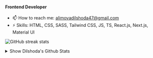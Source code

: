 #### Frontend Developer

- 📫 How to reach me: alimovadilshoda47@gmail.com 
- ⚡ Skills: HTML, CSS, SASS, Tailwind CSS, JS, TS, React.js, Next.js, Material UI

![GitHub streak stats](https://github-readme-streak-stats.herokuapp.com/?user=hankersore)

<details>
  <summary> Show Dilshoda's Github Stats</summary>
  <br>
  
  <a href="#">
    <img align="center" alt="Dilshoda's Most Used Languages" src="https://github-readme-stats.vercel.app/api/top-langs/?username=hankersore&layout=compact&langs_count=10&hide_border=true&show_icons=true&title_color=fff&icon_color=fff&text_color=fff&bg_color=000000" />
  </a>
  
  <a href="#">
    <img align="center" alt="Dilshoda's Github Stats" src="https://github-readme-stats.vercel.app/api?username=hankersore&count_private=true&hide_border=true&show_icons=true&title_color=fff&icon_color=fff&text_color=fff&bg_color=000000" />
  </a>
</details>

</details>
